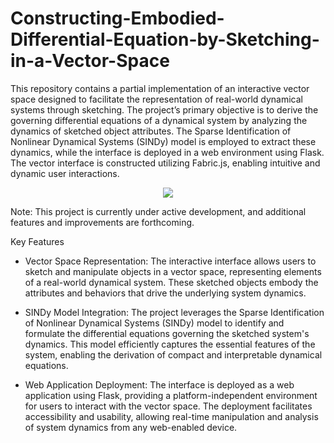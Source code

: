 # Constructing-Embodied-Differential-Equation-by-Sketching-in-a-Vector-Space

This repository contains a partial implementation of an interactive vector space designed to facilitate the representation of real-world dynamical systems through sketching. The project’s primary objective is to derive the governing differential equations of a dynamical system by analyzing the dynamics of sketched object attributes. The Sparse Identification of Nonlinear Dynamical Systems (SINDy) model is employed to extract these dynamics, while the interface is deployed in a web environment using Flask. The vector interface is constructed utilizing Fabric.js, enabling intuitive and dynamic user interactions.

<div align="center"><img src="https://github.com/user-attachments/assets/296ceb5d-c28f-4ee2-acb9-9aabc376802c"></div>


Note: This project is currently under active development, and additional features and improvements are forthcoming.

Key Features
- Vector Space Representation: The interactive interface allows users to sketch and manipulate objects in a vector space, representing elements of a real-world dynamical system. These sketched objects embody the attributes and behaviors that drive the underlying system dynamics.

- SINDy Model Integration: The project leverages the Sparse Identification of Nonlinear Dynamical Systems (SINDy) model to identify and formulate the differential equations governing the sketched system's dynamics. This model efficiently captures the essential features of the system, enabling the derivation of compact and interpretable dynamical equations.

- Web Application Deployment: The interface is deployed as a web application using Flask, providing a platform-independent environment for users to interact with the vector space. The deployment facilitates accessibility and usability, allowing real-time manipulation and analysis of system dynamics from any web-enabled device.
